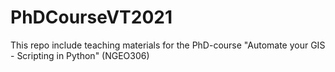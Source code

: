 # PhDCourseVT2021
This repo include teaching materials for the PhD-course "Automate your GIS - Scripting in Python" (NGEO306)

